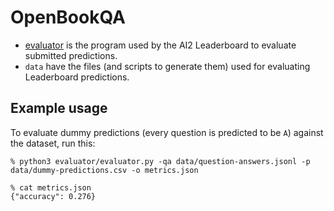 # OpenBookQA

* [evaluator](evaluator/) is the program used by the AI2 Leaderboard to evaluate submitted predictions.
* `data` have the files (and scripts to generate them) used for evaluating Leaderboard predictions.

## Example usage

To evaluate dummy predictions (every question is predicted to be `A`) against the dataset, run this:

```
% python3 evaluator/evaluator.py -qa data/question-answers.jsonl -p data/dummy-predictions.csv -o metrics.json 

% cat metrics.json
{"accuracy": 0.276}
```

